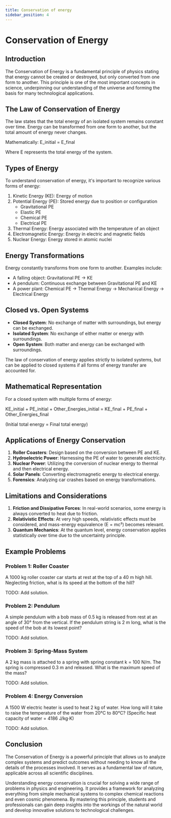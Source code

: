 ```yaml
---
title: Conservation of energy
sidebar_position: 4
---
```

# Conservation of Energy

## Introduction

The Conservation of Energy is a fundamental principle of physics stating that energy cannot be created or destroyed, but only converted from one form to another. This principle is one of the most important concepts in science, underpinning our understanding of the universe and forming the basis for many technological applications.

## The Law of Conservation of Energy

The law states that the total energy of an isolated system remains constant over time. Energy can be transformed from one form to another, but the total amount of energy never changes.

Mathematically: E_initial = E_final

Where E represents the total energy of the system.

## Types of Energy

To understand conservation of energy, it's important to recognize various forms of energy:

1. Kinetic Energy (KE): Energy of motion
2. Potential Energy (PE): Stored energy due to position or configuration
    - Gravitational PE
    - Elastic PE
    - Chemical PE
    - Electrical PE
3. Thermal Energy: Energy associated with the temperature of an object
4. Electromagnetic Energy: Energy in electric and magnetic fields
5. Nuclear Energy: Energy stored in atomic nuclei

## Energy Transformations

Energy constantly transforms from one form to another. Examples include:

- A falling object: Gravitational PE → KE
- A pendulum: Continuous exchange between Gravitational PE and KE
- A power plant: Chemical PE → Thermal Energy → Mechanical Energy → Electrical Energy

## Closed vs. Open Systems

- **Closed System**: No exchange of matter with surroundings, but energy can be exchanged.
- **Isolated System**: No exchange of either matter or energy with surroundings.
- **Open System**: Both matter and energy can be exchanged with surroundings.

The law of conservation of energy applies strictly to isolated systems, but can be applied to closed systems if all forms of energy transfer are accounted for.

## Mathematical Representation

For a closed system with multiple forms of energy:

KE_initial + PE_initial + Other_Energies_initial = KE_final + PE_final + Other_Energies_final

(Initial total energy = Final total energy)

## Applications of Energy Conservation

1. **Roller Coasters**: Design based on the conversion between PE and KE.
2. **Hydroelectric Power**: Harnessing the PE of water to generate electricity.
3. **Nuclear Power**: Utilizing the conversion of nuclear energy to thermal and then electrical energy.
4. **Solar Panels**: Converting electromagnetic energy to electrical energy.
5. **Forensics**: Analyzing car crashes based on energy transformations.

## Limitations and Considerations

1. **Friction and Dissipative Forces**: In real-world scenarios, some energy is always converted to heat due to friction.
2. **Relativistic Effects**: At very high speeds, relativistic effects must be considered, and mass-energy equivalence (E = mc²) becomes relevant.
3. **Quantum Mechanics**: At the quantum level, energy conservation applies statistically over time due to the uncertainty principle.

## Example Problems

### Problem 1: Roller Coaster
A 1000 kg roller coaster car starts at rest at the top of a 40 m high hill. Neglecting friction, what is its speed at the bottom of the hill?

TODO: Add solution.

### Problem 2: Pendulum
A simple pendulum with a bob mass of 0.5 kg is released from rest at an angle of 30° from the vertical. If the pendulum string is 2 m long, what is the speed of the bob at its lowest point?

TODO: Add solution.

### Problem 3: Spring-Mass System
A 2 kg mass is attached to a spring with spring constant k = 100 N/m. The spring is compressed 0.3 m and released. What is the maximum speed of the mass?

TODO: Add solution.

### Problem 4: Energy Conversion
A 1500 W electric heater is used to heat 2 kg of water. How long will it take to raise the temperature of the water from 20°C to 80°C? (Specific heat capacity of water = 4186 J/kg·K)

TODO: Add solution.

## Conclusion

The Conservation of Energy is a powerful principle that allows us to analyze complex systems and predict outcomes without needing to know all the details of the processes involved. It serves as a fundamental law of nature, applicable across all scientific disciplines.

Understanding energy conservation is crucial for solving a wide range of problems in physics and engineering. It provides a framework for analyzing everything from simple mechanical systems to complex chemical reactions and even cosmic phenomena. By mastering this principle, students and professionals can gain deep insights into the workings of the natural world and develop innovative solutions to technological challenges.